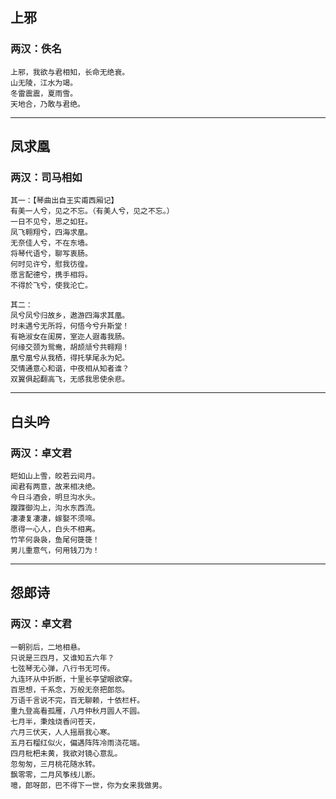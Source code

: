 ## 上邪
### 两汉：佚名
```
上邪，我欲与君相知，长命无绝衰。
山无陵，江水为竭。
冬雷震震，夏雨雪。
天地合，乃敢与君绝。
```
---
## 凤求凰
### 两汉：司马相如
```
其一：【琴曲出自王实甫西厢记】
有美一人兮，见之不忘。（有美人兮，见之不忘。）
一日不见兮，思之如狂。
凤飞翱翔兮，四海求凰。
无奈佳人兮，不在东墙。
将琴代语兮，聊写衷肠。
何时见许兮，慰我彷徨。
愿言配德兮，携手相将。
不得於飞兮，使我沦亡。

其二：
凤兮凤兮归故乡，遨游四海求其凰。
时未遇兮无所将，何悟今兮升斯堂！
有艳淑女在闺房，室迩人遐毒我肠。
何缘交颈为鸳鸯，胡颉颃兮共翱翔！
凰兮凰兮从我栖，得托孳尾永为妃。
交情通意心和谐，中夜相从知者谁？
双翼俱起翻高飞，无感我思使余悲。
```
---
## 白头吟
### 两汉：卓文君
```
皑如山上雪，皎若云间月。
闻君有两意，故来相决绝。
今日斗酒会，明旦沟水头。
躞蹀御沟上，沟水东西流。
凄凄复凄凄，嫁娶不须啼。
愿得一心人，白头不相离。
竹竿何袅袅，鱼尾何簁簁！
男儿重意气，何用钱刀为！
```
---
## 怨郎诗
### 两汉：卓文君
```
一朝别后，二地相悬。
只说是三四月，又谁知五六年？
七弦琴无心弹，八行书无可传。
九连环从中折断，十里长亭望眼欲穿。
百思想，千系念，万般无奈把郎怨。
万语千言说不完，百无聊赖，十依栏杆。
重九登高看孤雁，八月仲秋月圆人不圆。
七月半，秉烛烧香问苍天，
六月三伏天，人人摇扇我心寒。
五月石榴红似火，偏遇阵阵冷雨浇花端。
四月枇杷未黄，我欲对镜心意乱。
忽匆匆，三月桃花随水转。
飘零零，二月风筝线儿断。
噫，郎呀郎，巴不得下一世，你为女来我做男。
```